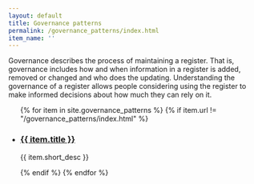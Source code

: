 ```yaml
---
layout: default
title: Governance patterns
permalink: /governance_patterns/index.html
item_name: ''
---
```



Governance describes the process of maintaining a register. That is,
governance includes how and when information in a register is added, removed
or changed and who does the updating. Understanding the governance of a
register allows people considering using the register to make informed
decisions about how much they can rely on it.


<ul>
    {% for item in site.governance_patterns %}
    {% if item.url != "/governance_patterns/index.html" %}
    <li>
        <h3>
            <a href="{{ site.baseurl }}{{ item.url }}">
                {{ item.title }}
            </a>
        </h3>
        <p>{{ item.short_desc }}</p>
    </li>
    {% endif %}
    {% endfor %}
</ul>
